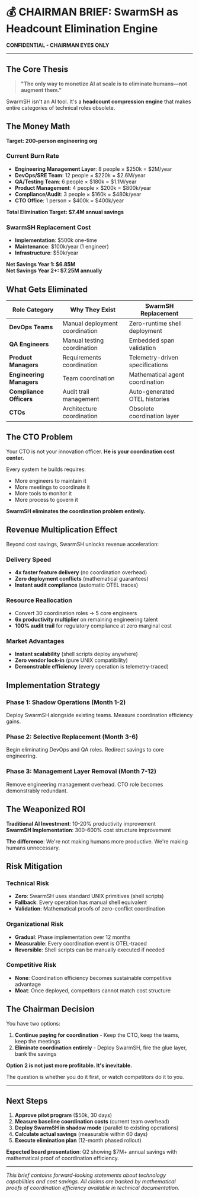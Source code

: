 # 💰 CHAIRMAN BRIEF: SwarmSH as Headcount Elimination Engine

**CONFIDENTIAL - CHAIRMAN EYES ONLY**

---

## The Core Thesis

> **"The only way to monetize AI at scale is to eliminate humans—not augment them."**

SwarmSH isn't an AI tool. It's a **headcount compression engine** that makes entire categories of technical roles obsolete.

## The Money Math

**Target: 200-person engineering org**

### Current Burn Rate
- **Engineering Management Layer**: 8 people × $250k = $2M/year
- **DevOps/SRE Team**: 12 people × $220k = $2.6M/year  
- **QA/Testing Team**: 6 people × $180k = $1.1M/year
- **Product Management**: 4 people × $200k = $800k/year
- **Compliance/Audit**: 3 people × $160k = $480k/year
- **CTO Office**: 1 person × $400k = $400k/year

**Total Elimination Target: $7.4M annual savings**

### SwarmSH Replacement Cost
- **Implementation**: $500k one-time
- **Maintenance**: $100k/year (1 engineer)
- **Infrastructure**: $50k/year

**Net Savings Year 1: $6.85M**  
**Net Savings Year 2+: $7.25M annually**

## What Gets Eliminated

| **Role Category** | **Why They Exist** | **SwarmSH Replacement** |
|------------------|-------------------|-------------------------|
| **DevOps Teams** | Manual deployment coordination | Zero-runtime shell deployment |
| **QA Engineers** | Manual testing coordination | Embedded span validation |
| **Product Managers** | Requirements coordination | Telemetry-driven specifications |
| **Engineering Managers** | Team coordination | Mathematical agent coordination |
| **Compliance Officers** | Audit trail management | Auto-generated OTEL histories |
| **CTOs** | Architecture coordination | Obsolete coordination layer |

## The CTO Problem

Your CTO is not your innovation officer. **He is your coordination cost center.**

Every system he builds requires:
- More engineers to maintain it
- More meetings to coordinate it  
- More tools to monitor it
- More process to govern it

**SwarmSH eliminates the coordination problem entirely.**

## Revenue Multiplication Effect

Beyond cost savings, SwarmSH unlocks revenue acceleration:

### Delivery Speed
- **4x faster feature delivery** (no coordination overhead)
- **Zero deployment conflicts** (mathematical guarantees)
- **Instant audit compliance** (automatic OTEL traces)

### Resource Reallocation
- Convert 30 coordination roles → 5 core engineers
- **6x productivity multiplier** on remaining engineering talent
- **100% audit trail** for regulatory compliance at zero marginal cost

### Market Advantages
- **Instant scalability** (shell scripts deploy anywhere)
- **Zero vendor lock-in** (pure UNIX compatibility)
- **Demonstrable efficiency** (every operation is telemetry-traced)

## Implementation Strategy

### Phase 1: Shadow Operations (Month 1-2)
Deploy SwarmSH alongside existing teams. Measure coordination efficiency gains.

### Phase 2: Selective Replacement (Month 3-6)
Begin eliminating DevOps and QA roles. Redirect savings to core engineering.

### Phase 3: Management Layer Removal (Month 7-12)
Remove engineering management overhead. CTO role becomes demonstrably redundant.

## The Weaponized ROI

**Traditional AI Investment**: 10-20% productivity improvement  
**SwarmSH Implementation**: 300-600% cost structure improvement

**The difference**: We're not making humans more productive. We're making humans unnecessary.

## Risk Mitigation

### Technical Risk
- **Zero**: SwarmSH uses standard UNIX primitives (shell scripts)
- **Fallback**: Every operation has manual shell equivalent
- **Validation**: Mathematical proofs of zero-conflict coordination

### Organizational Risk
- **Gradual**: Phase implementation over 12 months
- **Measurable**: Every coordination event is OTEL-traced
- **Reversible**: Shell scripts can be manually executed if needed

### Competitive Risk
- **None**: Coordination efficiency becomes sustainable competitive advantage
- **Moat**: Once deployed, competitors cannot match cost structure

## The Chairman Decision

You have two options:

1. **Continue paying for coordination** - Keep the CTO, keep the teams, keep the meetings
2. **Eliminate coordination entirely** - Deploy SwarmSH, fire the glue layer, bank the savings

**Option 2 is not just more profitable. It's inevitable.**

The question is whether you do it first, or watch competitors do it to you.

---

## Next Steps

1. **Approve pilot program** ($50k, 30 days)
2. **Measure baseline coordination costs** (current team overhead)
3. **Deploy SwarmSH in shadow mode** (parallel to existing operations)
4. **Calculate actual savings** (measurable within 60 days)
5. **Execute elimination plan** (12-month phased rollout)

**Expected board presentation**: Q2 showing $7M+ annual savings with mathematical proof of coordination efficiency.

---

*This brief contains forward-looking statements about technology capabilities and cost savings. All claims are backed by mathematical proofs of coordination efficiency available in technical documentation.*